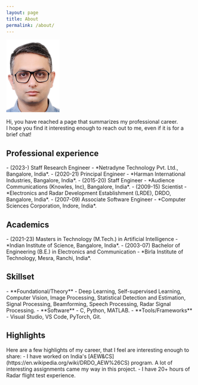 ```yaml
---
layout: page
title: About
permalink: /about/
---
```

![](/assets/images/db.png "Me in a photo!")

<p>Hi, you have reached a page that summarizes my professional career.<br>
I hope you find it interesting enough to reach out to me, even if it is for a brief chat!</p>

<h2>Professional experience</h2>
- (2023-) Staff Research Engineer - *Netradyne Technology Pvt. Ltd., Bangalore, India*.
- (2020-21) Principal Engineer - *Harman International Industries, Bangalore, India*.
- (2015-20) Staff Engineer - *Audience Communications (Knowles, Inc), Bangalore, India*.
- (2009-15) Scientist - *Electronics and Radar Development Establishment (LRDE), DRDO, Bangalore, India*.
- (2007-09) Associate Software Engineer - *Computer Sciences Corporation, Indore, India*.

<h2>Academics</h2>
- (2021-23) Masters in Technology (M.Tech.) in Artificial Intelligence - *Indian Institute of Science, Bangalore, India*.
- (2003-07) Bachelor of Engineering (B.E.) in Electronics and Communication - *Birla Institute of Technology, Mesra, Ranchi, India*.



<h2>Skillset</h2>
- **Foundational/Theory** - Deep Learning, Self-supervised Learning, Computer Vision, Image Processing, Statistical Detection and Estimation, Signal Processing, Beamforming, Speech Processing, Radar Signal Processing.
- **Software** - C, Python, MATLAB.
- **Tools/Frameworks** - Visual Studio, VS Code, PyTorch, Git.

<h2>Highlights</h2>
Here are a few highlights of my career, that I feel are interesting enough to share:
- I have worked on India's [AEW&CS](https://en.wikipedia.org/wiki/DRDO_AEW%26CS) program. A lot of interesting assignments came my way in this project.
- I have 20+ hours of Radar flight test experience.
